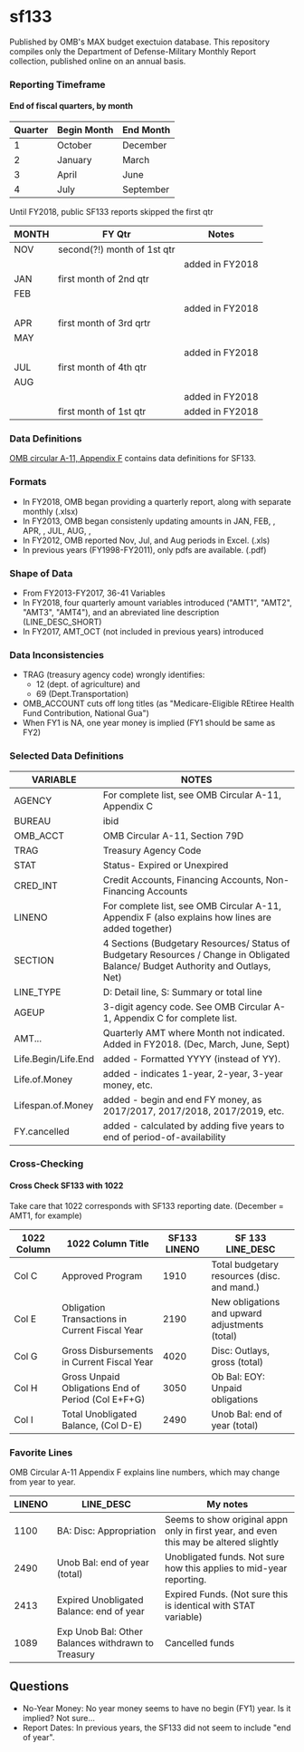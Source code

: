 # sf133
Published by OMB's MAX budget exectuion database. This repository compiles only the Department of Defense-Military Monthly Report collection, published online on an annual basis.

### Reporting Timeframe

#### End of fiscal quarters, by month

Quarter | Begin Month | End Month
--- | --- | ---
1 | October | December
2 | January | March
3 | April | June
4 | July | September

Until FY2018, public SF133 reports skipped the first qtr

MONTH | FY Qtr | Notes
--- |---|---
NOV | second(?!) month of 1st qtr|
*<dec>* | | added in FY2018
JAN | first month of 2nd qtr|
FEB ||
*<mar>* | | added in FY2018
APR | first month of 3rd qrtr|
MAY ||
*<jun>*|| added in FY2018
JUL | first month of 4th qtr|
AUG ||
*<sep>* | | added in FY2018
*<oct>*| first month of 1st qtr| added in FY2018



### Data Definitions
[OMB circular A-11, Appendix F](https://obamawhitehouse.archives.gov/sites/default/files/omb/assets/a11_current_year/app_f.pdf) contains data definitions for SF133.

### Formats
* In FY2018, OMB began providing a quarterly report, along with separate monthly (.xlsx)
* In FY2013, OMB began consistenly updating amounts in JAN, FEB, <no MAR>, APR, <no JUN>, JUL, AUG, <no SEP>, 
* In FY2012, OMB reported Nov, Jul, and Aug periods in Excel. (.xls)
* In previous years (FY1998-FY2011), only pdfs are available. (.pdf)

### Shape of Data
*  From FY2013-FY2017, 36-41 Variables
*  In FY2018, four quarterly amount variables introduced ("AMT1", "AMT2", "AMT3", "AMT4"), and an abreviated line description (LINE_DESC_SHORT)
*  In FY2017, AMT_OCT (not included in previous years) introduced

### Data Inconsistencies
* TRAG (treasury agency code) wrongly identifies:
  -  12 (dept. of agriculture) and 
  -  69 (Dept.Transportation)
* OMB_ACCOUNT cuts off long titles (as "Medicare-Eligible REtiree Health Fund Contribution, National Gua")
* When FY1 is NA, one year money is implied (FY1 should be same as FY2)

### Selected Data Definitions

VARIABLE | NOTES
--- | ---|
AGENCY | For complete list, see OMB Circular A-11, Appendix C
BUREAU | ibid
OMB_ACCT | OMB Circular A-11, Section 79D
TRAG | Treasury Agency Code
STAT | Status- Expired or Unexpired
CRED_INT | Credit Accounts, Financing Accounts, Non-Financing Accounts
LINENO | For complete list, see OMB Circular A-11, Appendix F (also explains how lines are added together)
SECTION | 4 Sections (Budgetary Resources/ Status of Budgetary Resources / Change in Obligated Balance/ Budget Authority and Outlays, Net)
LINE_TYPE | D: Detail line, S: Summary or total line
AGEUP | 3-digit agency code. See OMB Circular A-1, Appendix C for complete list.
AMT...| Quarterly AMT where Month not indicated. Added in FY2018. (Dec, March, June, Sept)
Life.Begin/Life.End | added - Formatted YYYY (instead of YY).
Life.of.Money | added - indicates 1-year, 2-year, 3-year money, etc. 
Lifespan.of.Money | added - begin and end FY money, as 2017/2017, 2017/2018, 2017/2019, etc.
FY.cancelled | added - calculated by adding five years to end of period-of-availability


### Cross-Checking

#### Cross Check SF133 with 1022

Take care that 1022 corresponds with SF133 reporting date. (December = AMT1, for example)

1022 Column | 1022 Column Title |SF133 LINENO | SF 133 LINE_DESC
--- | ---| ---| ---
Col C | Approved Program | 1910 | Total budgetary resources (disc. and mand.)
Col E | Obligation Transactions in Current Fiscal Year | 2190 | New obligations and upward adjustments (total)
Col G | Gross Disbursements in Current Fiscal Year | 4020 |Disc: Outlays, gross (total)
Col H | Gross Unpaid Obligations End of Period (Col E+F+G) | 3050 |Ob Bal: EOY: Unpaid obligations
Col I | Total Unobligated Balance, (Col D-E) | 2490 |Unob Bal: end of year (total)

### Favorite Lines
OMB Circular A-11 Appendix F explains line numbers, which may change from year to year.

LINENO | LINE_DESC  | My notes
--- | --- | ---
1100 | BA: Disc: Appropriation | Seems to show original appn only in first year, and even this may be altered slightly
2490 | Unob Bal: end of year (total) | Unobligated funds. Not sure how this applies to mid-year reporting.
2413 | Expired Unobligated Balance: end of year | Expired Funds. (Not sure this is identical with STAT variable)
1089 | Exp Unob Bal: Other Balances withdrawn to Treasury | Cancelled funds


## Questions
* No-Year Money: No year money seems to have no begin (FY1) year. Is it implied? Not sure... 
* Report Dates: In previous years, the SF133 did not seem to include "end of year".



